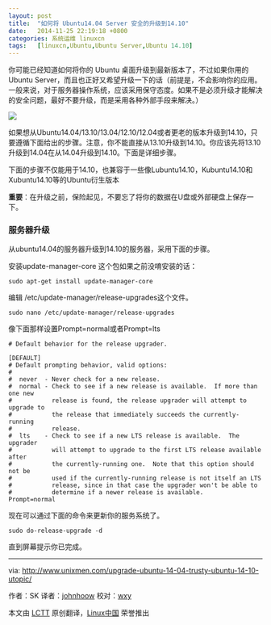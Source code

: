 ```yaml
---
layout: post
title:	"如何将 Ubuntu14.04 Server 安全的升级到14.10"
date:	2014-11-25 22:19:18 +0800 
categories:	系统运维 linuxcn 
tags:	[linuxcn,Ubuntu,Ubuntu Server,Ubuntu 14.10]
---
```



你可能已经知道如何将你的 Ubuntu 桌面升级到最新版本了，不过如果你用的 Ubuntu Server，而且也正好又希望升级一下的话（前提是，不会影响你的应用。一般来说，对于服务器操作系统，应该采用保守态度。如果不是必须升级才能解决的安全问题，最好不要升级，而是采用各种外部手段来解决。）


![](/Asserts/Images//attachment/album/201411/25/221920hbqtmusynu7aa8qb.png)


如果想从Ubuntu14.04/13.10/13.04/12.10/12.04或者更老的版本升级到14.10，只要遵循下面给出的步骤。注意，你不能直接从13.10升级到14.10。你应该先将13.10升级到14.04在从14.04升级到14.10。下面是详细步骤。


下面的步骤不仅能用于14.10，也兼容于一些像Lubuntu14.10，Kubuntu14.10和Xubuntu14.10等的Ubuntu衍生版本


**重要**：在升级之前，保险起见，不要忘了将你的数据在U盘或外部硬盘上保存一下。


### 服务器升级


从ubuntu14.04的服务器升级到14.10的服务器，采用下面的步骤。


安装update-manager-core 这个包如果之前没唷安装的话：



```
sudo apt-get install update-manager-core

```

编辑 /etc/update-manager/release-upgrades这个文件。



```
sudo nano /etc/update-manager/release-upgrades

```

像下面那样设置Prompt=normal或者Prompt=lts



```
# Default behavior for the release upgrader.

[DEFAULT]
# Default prompting behavior, valid options:
#
#  never  - Never check for a new release.
#  normal - Check to see if a new release is available.  If more than one new
#           release is found, the release upgrader will attempt to upgrade to
#           the release that immediately succeeds the currently-running
#           release.
#  lts    - Check to see if a new LTS release is available.  The upgrader
#           will attempt to upgrade to the first LTS release available after
#           the currently-running one.  Note that this option should not be
#           used if the currently-running release is not itself an LTS
#           release, since in that case the upgrader won't be able to
#           determine if a newer release is available.
Prompt=normal

```

现在可以通过下面的命令来更新你的服务系统了。



```
sudo do-release-upgrade -d

```

直到屏幕提示你已完成。




---


via: <http://www.unixmen.com/upgrade-ubuntu-14-04-trusty-ubuntu-14-10-utopic/>


作者：SK 译者：[johnhoow](https://github.com/johnhoow) 校对：[wxy](https://github.com/wxy)


本文由 [LCTT](https://github.com/LCTT/TranslateProject) 原创翻译，[Linux中国](http://linux.cn/) 荣誉推出
